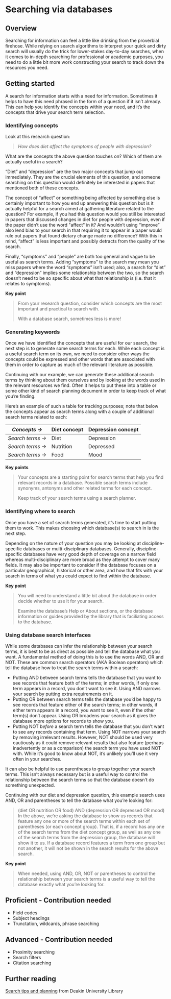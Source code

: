 # Searching via databases

## Overview
Searching for information can feel a little like drinking from the proverbial firehose. While relying on search algorithms to interpret your quick and dirty search will usually do the trick for lower-stakes day-to-day searches, when it comes to in-depth searching for professional or academic purposes, you need to do a little bit more work constructing your search to track down the resources you need.

## Getting started
A search for information starts with a need for information. Sometimes it helps to have this need phrased in the form of a question if it isn’t already. This can help you identify the concepts within your need, and it’s the concepts that drive your search term selection.

### Identifying concepts
Look at this research question:
> *How does diet affect the symptoms of people with depression?*

What are the concepts the above question touches on? Which of them are actually useful in a search?

“Diet” and “depression” are the two major concepts that jump out immediately. They are the crucial elements of this question, and someone searching on this question would definitely be interested in papers that mentioned both of these concepts.

The concept of “affect” or something being affected by something else is certainly important to how you end up answering this question but is it actually helpful for a search aimed at gathering literature related to the question? For example, if you had this question would you still be interested in papers that discussed changes in diet for people with depression, even if the paper didn’t use the word "affect" in it? And wouldn’t using “improve” also lend bias to your search in that requiring it to appear in a paper would rule out papers that found dietary change made no difference? With this in mind, “affect” is less important and possibly detracts from the quality of the search.

Finally, “symptoms” and “people” are both too general and vague to be useful as search terms. Adding “symptoms” to the search may mean you miss papers where the word “symptoms” isn’t used; also, a search for “diet” and “depression” implies some relationship between the two, so the search doesn’t need to be so specific about what that relationship is (i.e. that it relates to symptoms). 

**Key point**
> From your research question, consider which concepts are the most important and practical to search with. 
> 
> With a database search, sometimes less is more!
### Generating keywords
Once we have identified the concepts that are useful for our search, the next step is to generate some search terms for each. While each concept is a useful search term on its own, we need to consider other ways the concepts could be expressed and other words that are associated with them in order to capture as much of the relevant literature as possible. 

Continuing with our example, we can generate these additional search terms by thinking about them ourselves and by looking at the words used in the relevant resources we find. Often it helps to put these into a table or some other kind of search planning document in order to keep track of what you’re finding.

Here’s an example of such a table for tracking purposes; note that below the concepts appear as search terms along with a couple of additional search terms related to each:

| *Concepts ->* | **Diet concept** | **Depression concept** |
| ------------- | ------------- |------------- |
| *Search terms ->* | Diet | Depression |
| *Search terms ->* | Nutrition | Depressed |
| *Search terms ->* | Food  | Mood |

**Key points**
> Your concepts are a starting point for search terms that help you find relevant records in a database. Possible search terms include synonyms, antonyms and other related terms for each concept.
> 
> Keep track of your search terms using a search planner.
### Identifying where to search
Once you have a set of search terms generated, it’s time to start putting them to work. This makes choosing which database(s) to search in is the next step.

Depending on the nature of your question you may be looking at discipline-specific databases or multi-disciplinary databases. Generally, discipline-specific databases have very good depth of coverage on a narrow field whereas multi-disciplinary are more broad as they attempt to cover many fields. It may also be important to consider if the database focuses on a particular geographical, historical or other area, and how that fits with your search in terms of what you could expect to find within the database.

**Key point**
> You will need to understand a little bit about the database in order decide whether to use it for your search. 
> 
> Examine the database’s Help or About sections, or the database information or guides provided by the library that is faciliating access to the database.
### Using database search interfaces
While some databases can infer the relationship between your search terms, it is best to be as direct as possible and tell the database what you want. 
A fundamental method of doing this is to use the words AND, OR and NOT. These are common search operators (AKA Boolean operators) which tell the database how to treat the search terms within a search:
* Putting AND between search terms tells the database that you want to see records that feature both of the terms; in other words, if only one term appears in a record, you don’t want to see it. Using AND narrows your search by putting extra requirements on it.
* Putting OR between search terms tells the database you’d be happy to see records that feature either of the search terms; in other words, if either term appears in a record, you want to see it, even if the other term(s) don’t appear. Using OR broadens your search as it gives the database more options for records to show you.
* Putting NOT *before* a search term tells the database that you don’t want to see any records containing that term. Using NOT narrows your search by removing irrelevant results. However, NOT should be used very cautiously as it could remove relevant results that also feature (perhaps inadvertently or as a comparison) the search term you have used NOT with. While it’s good to know about NOT, it’s unlikely you’ll use it very often in your searches.

It can also be helpful to use parentheses to group together your search terms. This isn’t always necessary but is a useful way to control the relationship between the search terms so that the database doesn’t do something unexpected. 

Continuing with our diet and depression question, this example search uses AND, OR and parentheses to tell the database what you’re looking for:
> (diet OR nutrition OR food) AND (depression OR depressed OR mood)
In the above, we’re asking the database to show us records that feature any one or more of the search terms within each set of parentheses (or each concept group). That is, if a record has any one of the search terms from the diet concept group, as well as any one of the search terms from the depression group, the database will show it to us. If a database record features a term from one group but not another, it will not be shown in the search results for the above search.

**Key point**
> When needed, using AND, OR, NOT or parentheses to control the relationship between your search terms is a useful way to tell the database exactly what you’re looking for.
## Proficient - Contribution needed
* Field codes
* Subject headings
* Trunctation, wildcards, phrase searching

## Advanced - Contribution needed
* Proximity searching
* Search filters
* Citation searching


## Further reading
[Search tips and planning](https://www.deakin.edu.au/library/skills-for-study/search-tips-and-planning) from Deakin University Library
